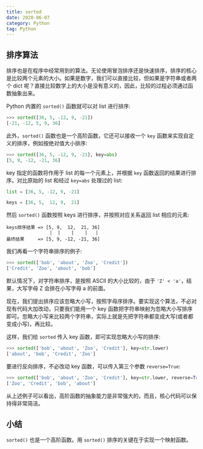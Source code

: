 ```yaml
---
title: sorted
date: 2020-06-07
category: Python
tag: Python
---
```


## 排序算法

排序也是在程序中经常用到的算法。无论使用冒泡排序还是快速排序，排序的核心是比较两个元素的大小。如果是数字，我们可以直接比较，但如果是字符串或者两个 dict 呢？直接比较数学上的大小是没有意义的，因此，比较的过程必须通过函数抽象出来。

Python 内置的 `sorted()` 函数就可以对 list 进行排序:

```py
>>> sorted([36, 5, -12, 9, -21])
[-21, -12, 5, 9, 36]
```

此外，`sorted()` 函数也是一个高阶函数，它还可以接收一个 `key` 函数来实现自定义的排序，例如按绝对值大小排序:

```py
>>> sorted([36, 5, -12, 9, -21], key=abs)
[5, 9, -12, -21, 36]
```

key 指定的函数将作用于 list 的每一个元素上，并根据 `key` 函数返回的结果进行排序。对比原始的 list 和经过 `key=abs` 处理过的 list:

```py
list = [36, 5, -12, 9, -21]

keys = [36, 5,  12, 9,  21]
```

然后 `sorted()` 函数按照 keys 进行排序，并按照对应关系返回 list 相应的元素:

```
keys排序结果 => [5, 9,  12,  21, 36]
                |  |    |    |   |
最终结果     => [5, 9, -12, -21, 36]
```

我们再看一个字符串排序的例子:

```py
>>> sorted(['bob', 'about', 'Zoo', 'Credit'])
['Credit', 'Zoo', 'about', 'bob']
```

默认情况下，对字符串排序，是按照 ASCII 的大小比较的，由于 `'Z' < 'a'`，结果，大写字母 Z 会排在小写字母 a 的前面。

现在，我们提出排序应该忽略大小写，按照字母序排序。要实现这个算法，不必对现有代码大加改动，只要我们能用一个 key 函数把字符串映射为忽略大小写排序即可。忽略大小写来比较两个字符串，实际上就是先把字符串都变成大写(或者都变成小写)，再比较。

这样，我们给 `sorted` 传入 key 函数，即可实现忽略大小写的排序:

```py
>>> sorted(['bob', 'about', 'Zoo', 'Credit'], key=str.lower)
['about', 'bob', 'Credit', 'Zoo']
```

要进行反向排序，不必改动 key 函数，可以传入第三个参数 `reverse=True`:

```py
>>> sorted(['bob', 'about', 'Zoo', 'Credit'], key=str.lower, reverse=True)
['Zoo', 'Credit', 'bob', 'about']
```

从上述例子可以看出，高阶函数的抽象能力是非常强大的，而且，核心代码可以保持得非常简洁。

## 小结

`sorted()` 也是一个高阶函数。用 `sorted()` 排序的关键在于实现一个映射函数。
